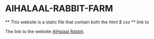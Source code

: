 # **AlHALAAL-RABBIT-FARM**

** This website is a static file that contain both the _html $ css_  **
link to 

The link to the website [AlHalaal Rabbit](https://alhalal-rabbit.onrender.com).
